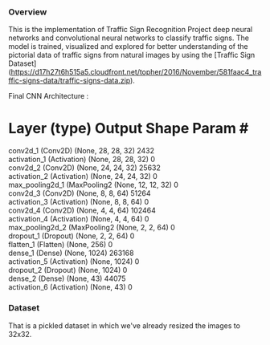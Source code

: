 
### Overview

This is the implementation of Traffic Sign Recognition Project deep neural networks and convolutional neural networks to classify traffic signs.
The model is trained, visualized and explored for better understanding of the pictorial data of traffic signs from natural images by using the [Traffic Sign Dataset]
(https://d17h27t6h515a5.cloudfront.net/topher/2016/November/581faac4_traffic-signs-data/traffic-signs-data.zip).

 Final CNN Architecture :

 Layer (type)                 Output Shape              Param #   
 =================================================================
 conv2d_1 (Conv2D)            (None, 28, 28, 32)        2432      
 activation_1 (Activation)    (None, 28, 28, 32)        0         
 conv2d_2 (Conv2D)            (None, 24, 24, 32)        25632     
 activation_2 (Activation)    (None, 24, 24, 32)        0         
 max_pooling2d_1 (MaxPooling2 (None, 12, 12, 32)        0         
 conv2d_3 (Conv2D)            (None, 8, 8, 64)          51264     
 activation_3 (Activation)    (None, 8, 8, 64)          0         
 conv2d_4 (Conv2D)            (None, 4, 4, 64)          102464    
 activation_4 (Activation)    (None, 4, 4, 64)          0         
 max_pooling2d_2 (MaxPooling2 (None, 2, 2, 64)          0         
 dropout_1 (Dropout)          (None, 2, 2, 64)          0         
 flatten_1 (Flatten)          (None, 256)               0         
 dense_1 (Dense)              (None, 1024)              263168    
 activation_5 (Activation)    (None, 1024)              0         
 dropout_2 (Dropout)          (None, 1024)              0         
 dense_2 (Dense)              (None, 43)                44075     
 activation_6 (Activation)    (None, 43)                0     


### Dataset
 That is a pickled dataset in which we've already resized the images to 32x32.

